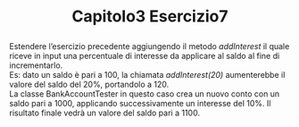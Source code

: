# <p align=center> Capitolo3 Esercizio7 </p>

Estendere l’esercizio precedente aggiungendo il metodo *addInterest*
il quale riceve in input una percentuale di interesse da applicare al
saldo al fine di incrementarlo. <br>
Es: dato un saldo è pari a 100, la chiamata *addInterest(20)*
aumenterebbe il valore del saldo del 20%, portandolo a 120. <br>
La classe BankAccountTester in questo caso crea un nuovo conto
con un saldo pari a 1000, applicando successivamente un interesse
del 10%. Il risultato finale vedrà un valore del saldo pari a 1100.
